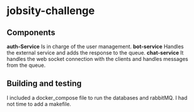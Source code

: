# jobsity-challenge

## Components

**auth-Service** Is in charge of the user management.
**bot-service** Handles the external service and adds the response to the queue.
**chat-service** It handles the web socket connection with the clients and handles messages from the queue.

## Building and testing

I included a docker_compose file to run the databases and rabbitMQ.
I had not time to add a makefile.

